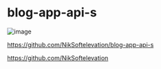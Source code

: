 # blog-app-api-s

![image](https://user-images.githubusercontent.com/122023966/212682670-c5704be7-ae78-47df-86f6-2194af8e4ab1.png)

https://github.com/NikSoftelevation/blog-app-api-s

https://github.com/NikSoftelevation


